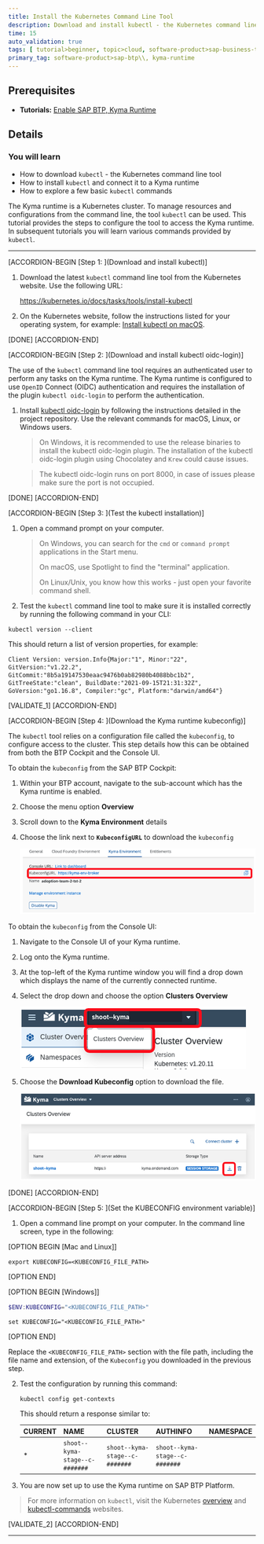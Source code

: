 ```yaml
---
title: Install the Kubernetes Command Line Tool
description: Download and install kubectl - the Kubernetes command line tool which allows access to the SAP BTP, Kyma runtime via the command line.
time: 15
auto_validation: true
tags: [ tutorial>beginner, topic>cloud, software-product>sap-business-technology-platform]
primary_tag: software-product>sap-btp\\, kyma-runtime
---
```


## Prerequisites
 - **Tutorials:** [Enable SAP BTP, Kyma Runtime](cp-kyma-getting-started)

## Details
### You will learn  
  - How to download `kubectl` - the Kubernetes command line tool
  - How to install `kubectl` and connect it to a Kyma runtime
  - How to explore a few basic `kubectl` commands

The Kyma runtime is a Kubernetes cluster. To manage resources and configurations from the command line, the tool `kubectl` can be used. This tutorial provides the steps to configure the tool to access the Kyma runtime. In subsequent tutorials you will learn various commands provided by `kubectl`.

---

[ACCORDION-BEGIN [Step 1: ](Download and install kubectl)]

1. Download the latest `kubectl` command line tool from the Kubernetes website. Use the following URL:  

    <https://kubernetes.io/docs/tasks/tools/install-kubectl>

2. On the Kubernetes website, follow the instructions listed for your operating system, for example: [Install kubectl on macOS](https://kubernetes.io/docs/tasks/tools/install-kubectl/#install-kubectl-on-macos).

[DONE]
[ACCORDION-END]

[ACCORDION-BEGIN [Step 2: ](Download and install kubectl oidc-login)]

The use of the `kubectl` command line tool requires an authenticated user to perform any tasks on the Kyma runtime. The Kyma runtime is configured to use `OpenID` Connect (OIDC) authentication and requires the installation of the plugin `kubectl oidc-login` to perform the authentication.    

1. Install [kubectl oidc-login](https://github.com/int128/kubelogin) by following the instructions detailed in the project repository. Use the relevant commands for macOS, Linux, or Windows users.

    > On Windows, it is recommended to use the release binaries to install the kubectl oidc-login plugin. The installation of the kubectl oidc-login plugin using Chocolatey and `Krew` could cause issues.

    > The kubectl oidc-login runs on port 8000, in case of issues please make sure the port is not occupied.

[DONE]
[ACCORDION-END]

[ACCORDION-BEGIN [Step 3: ](Test the kubectl installation)]

1. Open a command prompt on your computer.

    > On Windows, you can search for the `cmd` or `command prompt` applications in the Start menu.  
    >
    > On macOS, use Spotlight to find the "terminal" application.
    >
    > On Linux/Unix, you know how this works - just open your favorite command shell.

2. Test the `kubectl` command line tool to make sure it is installed correctly by running the following command in your CLI:

```Shell/Bash
kubectl version --client
```

This should return a list of version properties, for example:

```Shell/Bash
Client Version: version.Info{Major:"1", Minor:"22", GitVersion:"v1.22.2", GitCommit:"8b5a19147530eaac9476b0ab82980b4088bbc1b2", GitTreeState:"clean", BuildDate:"2021-09-15T21:31:32Z", GoVersion:"go1.16.8", Compiler:"gc", Platform:"darwin/amd64"}
```

[VALIDATE_1]
[ACCORDION-END]

[ACCORDION-BEGIN [Step 4: ](Download the Kyma runtime kubeconfig)]

The `kubectl` tool relies on a configuration file called the `kubeconfig`, to configure access to the cluster. This step details how this can be obtained from both the BTP Cockpit and the Console UI.

To obtain the `kubeconfig` from the SAP BTP Cockpit:

1. Within your BTP account, navigate to the sub-account which has the Kyma runtime is enabled.

2. Choose the menu option **Overview**

3. Scroll down to the **Kyma Environment** details

4. Choose the link next to **`KubeconfigURL`** to download the `kubeconfig`

    ![kubeconfig](kubeconfig-btp.png)

To obtain the `kubeconfig` from the Console UI:   

1. Navigate to the Console UI of your Kyma runtime.

2. Log onto the Kyma runtime.

3. At the top-left of the Kyma runtime window you will find a drop down which displays the name of the currently connected runtime.

4. Select the drop down and choose the option **Clusters Overview**

    ![cluster-overviews](cluster-overviews.png)

5. Choose the **Download Kubeconfig** option to download the file.

    ![kubeconfig](kubeconfig-ui.png)

[DONE]
[ACCORDION-END]

[ACCORDION-BEGIN [Step 5: ](Set the KUBECONFIG environment variable)]

1. Open a command line prompt on your computer. In the command line screen, type in the following:

[OPTION BEGIN [Mac and Linux]]

```Shell/Bash
export KUBECONFIG=<KUBECONFIG_FILE_PATH>
```

[OPTION END]

[OPTION BEGIN [Windows]]

```PowerShell
$ENV:KUBECONFIG="<KUBECONFIG_FILE_PATH>"
```

```DOS
set KUBECONFIG="<KUBECONFIG_FILE_PATH>"
```

[OPTION END]

Replace the `<KUBECONFIG_FILE_PATH>` section with the file path, including the file name and extension, of the `Kubeconfig` you downloaded in the previous step.

2. Test the configuration by running this command:  

    ```Shell/Bash
    kubectl config get-contexts
    ```

    This should return a response similar to:

    |CURRENT|NAME|CLUSTER|AUTHINFO|NAMESPACE|
    |-------|----|-------|--------|---------|
    |*      | `shoot--kyma-stage--c-#######`|`shoot--kyma-stage--c-#######`|`shoot--kyma-stage--c-#######`| |

3. You are now set up to use the Kyma runtime on SAP BTP Platform.

> For more information on `kubectl`, visit the Kubernetes [overview](https://kubernetes.io/docs/reference/kubectl/overview/) and [kubectl-commands](https://kubernetes.io/docs/reference/generated/kubectl/kubectl-commands) websites.

[VALIDATE_2]
[ACCORDION-END]

---

